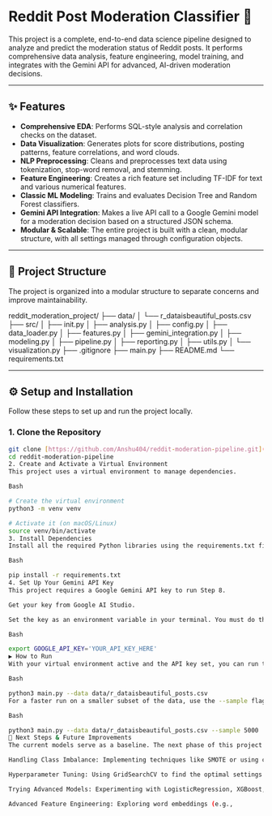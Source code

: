 # Reddit Post Moderation Classifier 🤖

This project is a complete, end-to-end data science pipeline designed to analyze and predict the moderation status of Reddit posts. It performs comprehensive data analysis, feature engineering, model training, and integrates with the Gemini API for advanced, AI-driven moderation decisions.

---
## ✨ Features

- **Comprehensive EDA**: Performs SQL-style analysis and correlation checks on the dataset.
- **Data Visualization**: Generates plots for score distributions, posting patterns, feature correlations, and word clouds.
- **NLP Preprocessing**: Cleans and preprocesses text data using tokenization, stop-word removal, and stemming.
- **Feature Engineering**: Creates a rich feature set including TF-IDF for text and various numerical features.
- **Classic ML Modeling**: Trains and evaluates Decision Tree and Random Forest classifiers.
- **Gemini API Integration**: Makes a live API call to a Google Gemini model for a moderation decision based on a structured JSON schema.
- **Modular & Scalable**: The entire project is built with a clean, modular structure, with all settings managed through configuration objects.

---
## 📂 Project Structure

The project is organized into a modular structure to separate concerns and improve maintainability.

reddit_moderation_project/
├── data/
│   └── r_dataisbeautiful_posts.csv
├── src/
│   ├── init.py
│   ├── analysis.py
│   ├── config.py
│   ├── data_loader.py
│   ├── features.py
│   ├── gemini_integration.py
│   ├── modeling.py
│   ├── pipeline.py
│   ├── reporting.py
│   ├── utils.py
│   └── visualization.py
├── .gitignore
├── main.py
├── README.md
└── requirements.txt


---
## ⚙️ Setup and Installation

Follow these steps to set up and run the project locally.

### 1. Clone the Repository
```bash
git clone [https://github.com/Anshu404/reddit-moderation-pipeline.git](https://github.com/Anshu404/reddit-moderation-pipeline.git)
cd reddit-moderation-pipeline
2. Create and Activate a Virtual Environment
This project uses a virtual environment to manage dependencies.

Bash

# Create the virtual environment
python3 -m venv venv

# Activate it (on macOS/Linux)
source venv/bin/activate
3. Install Dependencies
Install all the required Python libraries using the requirements.txt file.

Bash

pip install -r requirements.txt
4. Set Up Your Gemini API Key
This project requires a Google Gemini API key to run Step 8.

Get your key from Google AI Studio.

Set the key as an environment variable in your terminal. You must do this every time you open a new terminal session.

Bash

export GOOGLE_API_KEY='YOUR_API_KEY_HERE'
▶️ How to Run
With your virtual environment active and the API key set, you can run the entire pipeline with a single command.

Bash

python3 main.py --data data/r_dataisbeautiful_posts.csv
For a faster run on a smaller subset of the data, use the --sample flag:

Bash

python3 main.py --data data/r_dataisbeautiful_posts.csv --sample 5000
🚀 Next Steps & Future Improvements
The current models serve as a baseline. The next phase of this project will focus on improving model performance by:

Handling Class Imbalance: Implementing techniques like SMOTE or using class_weight='balanced' in the models.

Hyperparameter Tuning: Using GridSearchCV to find the optimal settings for the classifiers.

Trying Advanced Models: Experimenting with LogisticRegression, XGBoost, and LightGBM.

Advanced Feature Engineering: Exploring word embeddings (e.g.,
